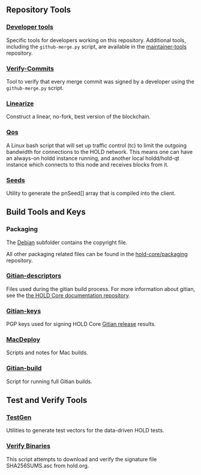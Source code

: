 Repository Tools
---------------------

### [Developer tools](/contrib/devtools) ###
Specific tools for developers working on this repository.
Additional tools, including the `github-merge.py` script, are available in the [maintainer-tools](https://github.com/hold-core/hold-maintainer-tools) repository.

### [Verify-Commits](/contrib/verify-commits) ###
Tool to verify that every merge commit was signed by a developer using the `github-merge.py` script.

### [Linearize](/contrib/linearize) ###
Construct a linear, no-fork, best version of the blockchain.

### [Qos](/contrib/qos) ###

A Linux bash script that will set up traffic control (tc) to limit the outgoing bandwidth for connections to the HOLD network. This means one can have an always-on holdd instance running, and another local holdd/hold-qt instance which connects to this node and receives blocks from it.

### [Seeds](/contrib/seeds) ###
Utility to generate the pnSeed[] array that is compiled into the client.

Build Tools and Keys
---------------------

### Packaging ###
The [Debian](/contrib/debian) subfolder contains the copyright file.

All other packaging related files can be found in the [hold-core/packaging](https://github.com/hold-core/packaging) repository.

### [Gitian-descriptors](/contrib/gitian-descriptors) ###
Files used during the gitian build process. For more information about gitian, see the [the HOLD Core documentation repository](https://github.com/hold-core/docs).

### [Gitian-keys](/contrib/gitian-keys)
PGP keys used for signing HOLD Core [Gitian release](/doc/release-process.md) results.

### [MacDeploy](/contrib/macdeploy) ###
Scripts and notes for Mac builds.

### [Gitian-build](/contrib/gitian-build.py) ###
Script for running full Gitian builds.

Test and Verify Tools
---------------------

### [TestGen](/contrib/testgen) ###
Utilities to generate test vectors for the data-driven HOLD tests.

### [Verify Binaries](/contrib/verifybinaries) ###
This script attempts to download and verify the signature file SHA256SUMS.asc from hold.org.
